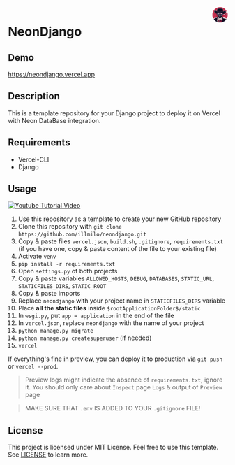 <img src="neondjango/static/img/django_icon.png" width=35px align=right>

# NeonDjango

## Demo
https://neondjango.vercel.app

## Description

This is a template repository for your Django project to deploy it on Vercel with Neon DataBase integration.

## Requirements

- Vercel-CLI
- Django

## Usage

[![Youtube Tutorial Video](https://img.youtube.com/vi/qHZnufFz3Is/0.jpg)](https://www.youtube.com/watch?v=qHZnufFz3Is)

1. Use this repository as a template to create your new GitHub repository
2. Clone this repository with `git clone https://github.com/illmilo/neondjango.git`
3. Copy & paste files `vercel.json`, `build.sh`, `.gitignore`, `requirements.txt` (if you have one, copy & paste content of the file to your existing file)
4. Activate `venv`
5. `pip install -r requirements.txt`
6. Open `settings.py` of both projects
7. Copy & paste variables `ALLOWED_HOSTS`, `DEBUG`, `DATABASES`, `STATIC_URL`, `STATICFILES_DIRS`, `STATIC_ROOT`
8. Copy & paste imports
9. Replace `neondjango` with your project name in `STATICFILES_DIRS` variable
10. Place **all the static files** inside `$rootApplicationFolder$/static`
11. In `wsgi.py`, put `app = application` in the end of the file
12. In `vercel.json`, replace `neondjango` with the name of your project
13. `python manage.py migrate`
14. `python manage.py createsuperuser` (if needed)
15. `vercel`

If everything's fine in preview, you can deploy it to production via `git push` or `vercel --prod`.

> Preview logs might indicate the absence of `requirements.txt`, ignore it. You should only care about `Inspect` page `Logs` & output of `Preview` page

> MAKE SURE THAT `.env` IS ADDED TO YOUR `.gitignore` FILE!

## License
This project is licensed under MIT License. Feel free to use this template. See [LICENSE](license) to learn more.
